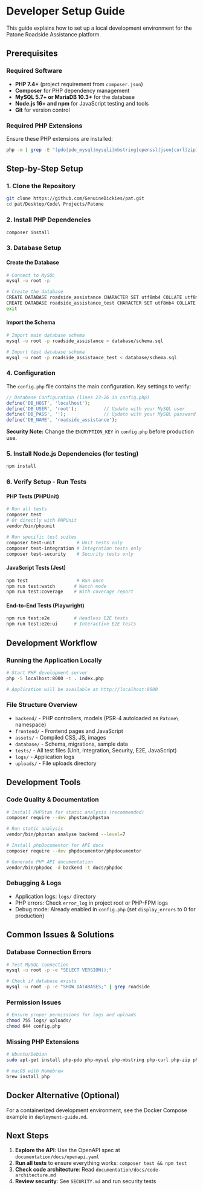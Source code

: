 # Developer Setup Guide

This guide explains how to set up a local development environment for the Patone Roadside Assistance platform.

## Prerequisites

### Required Software
- **PHP 7.4+** (project requirement from `composer.json`)
- **Composer** for PHP dependency management
- **MySQL 5.7+ or MariaDB 10.3+** for the database
- **Node.js 16+ and npm** for JavaScript testing and tools
- **Git** for version control

### Required PHP Extensions
Ensure these PHP extensions are installed:
```bash
php -m | grep -E "(pdo|pdo_mysql|mysqli|mbstring|openssl|json|curl|zip)"
```

## Step-by-Step Setup

### 1. Clone the Repository
```bash
git clone https://github.com/GenuineDickies/pat.git
cd pat/Desktop/Code\ Projects/Patone
```

### 2. Install PHP Dependencies
```bash
composer install
```

### 3. Database Setup

#### Create the Database
```bash
# Connect to MySQL
mysql -u root -p

# Create the database
CREATE DATABASE roadside_assistance CHARACTER SET utf8mb4 COLLATE utf8mb4_unicode_ci;
CREATE DATABASE roadside_assistance_test CHARACTER SET utf8mb4 COLLATE utf8mb4_unicode_ci;
exit
```

#### Import the Schema
```bash
# Import main database schema
mysql -u root -p roadside_assistance < database/schema.sql

# Import test database schema
mysql -u root -p roadside_assistance_test < database/schema.sql
```

### 4. Configuration

The `config.php` file contains the main configuration. Key settings to verify:

```php
// Database Configuration (lines 23-26 in config.php)
define('DB_HOST', 'localhost');
define('DB_USER', 'root');          // Update with your MySQL user
define('DB_PASS', '');              // Update with your MySQL password
define('DB_NAME', 'roadside_assistance');
```

**Security Note:** Change the `ENCRYPTION_KEY` in `config.php` before production use.

### 5. Install Node.js Dependencies (for testing)
```bash
npm install
```

### 6. Verify Setup - Run Tests

#### PHP Tests (PHPUnit)
```bash
# Run all tests
composer test
# Or directly with PHPUnit
vendor/bin/phpunit

# Run specific test suites
composer test-unit        # Unit tests only
composer test-integration # Integration tests only
composer test-security    # Security tests only
```

#### JavaScript Tests (Jest)
```bash
npm test                  # Run once
npm run test:watch       # Watch mode
npm run test:coverage    # With coverage report
```

#### End-to-End Tests (Playwright)
```bash
npm run test:e2e         # Headless E2E tests
npm run test:e2e:ui      # Interactive E2E tests
```

## Development Workflow

### Running the Application Locally
```bash
# Start PHP development server
php -S localhost:8000 -t . index.php

# Application will be available at http://localhost:8000
```

### File Structure Overview
- `backend/` - PHP controllers, models (PSR-4 autoloaded as `Patone\` namespace)
- `frontend/` - Frontend pages and JavaScript
- `assets/` - Compiled CSS, JS, images
- `database/` - Schema, migrations, sample data
- `tests/` - All test files (Unit, Integration, Security, E2E, JavaScript)
- `logs/` - Application logs
- `uploads/` - File uploads directory

## Development Tools

### Code Quality & Documentation
```bash
# Install PHPStan for static analysis (recommended)
composer require --dev phpstan/phpstan

# Run static analysis
vendor/bin/phpstan analyse backend --level=7

# Install phpDocumentor for API docs
composer require --dev phpdocumentor/phpdocumentor

# Generate PHP API documentation
vendor/bin/phpdoc -d backend -t docs/phpdoc
```

### Debugging & Logs
- Application logs: `logs/` directory
- PHP errors: Check `error_log` in project root or PHP-FPM logs
- Debug mode: Already enabled in `config.php` (set `display_errors` to 0 for production)

## Common Issues & Solutions

### Database Connection Errors
```bash
# Test MySQL connection
mysql -u root -p -e "SELECT VERSION();"

# Check if database exists
mysql -u root -p -e "SHOW DATABASES;" | grep roadside
```

### Permission Issues
```bash
# Ensure proper permissions for logs and uploads
chmod 755 logs/ uploads/
chmod 644 config.php
```

### Missing PHP Extensions
```bash
# Ubuntu/Debian
sudo apt-get install php-pdo php-mysql php-mbstring php-curl php-zip php-json

# macOS with Homebrew
brew install php
```

## Docker Alternative (Optional)

For a containerized development environment, see the Docker Compose example in `deployment-guide.md`.

## Next Steps

1. **Explore the API**: Use the OpenAPI spec at `documentation/docs/openapi.yaml`
2. **Run all tests** to ensure everything works: `composer test && npm test`
3. **Check code architecture**: Read `documentation/docs/code-architecture.md`
4. **Review security**: See `SECURITY.md` and run security tests
